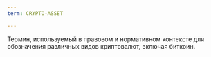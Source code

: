 ```yaml
---
term: CRYPTO-ASSET

---
```

Термин, используемый в правовом и нормативном контексте для обозначения различных видов криптовалют, включая биткоин.